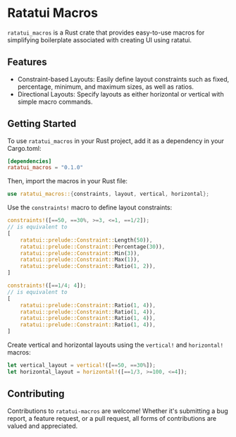 # Ratatui Macros

`ratatui_macros` is a Rust crate that provides easy-to-use macros for simplifying boilerplate
associated with creating UI using ratatui.

## Features

- Constraint-based Layouts: Easily define layout constraints such as fixed, percentage, minimum, and
  maximum sizes, as well as ratios.
- Directional Layouts: Specify layouts as either horizontal or vertical with simple macro commands.

## Getting Started

To use `ratatui_macros` in your Rust project, add it as a dependency in your Cargo.toml:

```toml
[dependencies]
ratatui_macros = "0.1.0"
```

Then, import the macros in your Rust file:

```rust
use ratatui_macros::{constraints, layout, vertical, horizontal};
```

Use the `constraints!` macro to define layout constraints:

```rust
constraints!([==50, ==30%, >=3, <=1, ==1/2]);
// is equivalent to
[
    ratatui::prelude::Constraint::Length(50)),
    ratatui::prelude::Constraint::Percentage(30)),
    ratatui::prelude::Constraint::Min(3)),
    ratatui::prelude::Constraint::Max(1)),
    ratatui::prelude::Constraint::Ratio(1, 2)),
]
```

```rust
constraints!([==1/4; 4]);
// is equivalent to
[
    ratatui::prelude::Constraint::Ratio(1, 4)),
    ratatui::prelude::Constraint::Ratio(1, 4)),
    ratatui::prelude::Constraint::Ratio(1, 4)),
    ratatui::prelude::Constraint::Ratio(1, 4)),
]
```

Create vertical and horizontal layouts using the `vertical!` and `horizontal!` macros:

```rust
let vertical_layout = vertical!([==50, ==30%]);
let horizontal_layout = horizontal!([==1/3, >=100, <=4]);
```

## Contributing

Contributions to `ratatui-macros` are welcome! Whether it's submitting a bug report, a feature
request, or a pull request, all forms of contributions are valued and appreciated.
